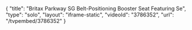{
    "title": "Britax Parkway SG Belt-Positioning Booster Seat Featuring Se",
    "type": "solo",
    "layout": "iframe-static",
    "videoId": "3786352",
    "url": "\/tvpembed\/3786352"
}